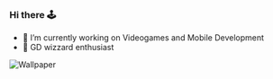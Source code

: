 ### Hi there 🕹️


- 🔭 I’m currently working on Videogames and Mobile Development
- :tophat: GD wizzard enthusiast

![Wallpaper](https://github.com/KinnaGt/KinnaGt/assets/81035527/5ee09726-6ea3-4a55-b108-b0d90ab3c8e5)
